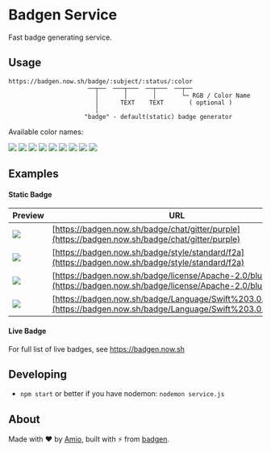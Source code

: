 # Badgen Service

Fast badge generating service.

## Usage

```
https://badgen.now.sh/badge/:subject/:status/:color
                      ──┬──  ───┬───  ──┬───  ──┬──
                        │       │       │       └─ RGB / Color Name
                        │      TEXT    TEXT       ( optional )
                        │
                     "badge" - default(static) badge generator
```

Available color names:

![](https://badgen.now.sh/badge/color/blue/blue)
![](https://badgen.now.sh/badge/color/cyan/cyan)
![](https://badgen.now.sh/badge/color/green/green)
![](https://badgen.now.sh/badge/color/yellow/yellow)
![](https://badgen.now.sh/badge/color/orange/orange)
![](https://badgen.now.sh/badge/color/red/red)
![](https://badgen.now.sh/badge/color/pink/pink)
![](https://badgen.now.sh/badge/color/purple/purple)
![](https://badgen.now.sh/badge/color/grey/grey)

## Examples

#### Static Badge

| Preview | URL |
| --- | --- |
|![](https://badgen.now.sh/badge/chat/gitter/cyan) | [https://badgen.now.sh/badge/chat/gitter/purple](https://badgen.now.sh/badge/chat/gitter/purple)
|![](https://badgen.now.sh/badge/style/standard/f2a) | [https://badgen.now.sh/badge/style/standard/f2a](https://badgen.now.sh/badge/style/standard/f2a)
|![](https://badgen.now.sh/badge/license/Apache-2.0/blue) | [https://badgen.now.sh/badge/license/Apache-2.0/blue](https://badgen.now.sh/badge/license/Apache-2.0/blue)
|![](https://badgen.now.sh/badge/Language/Swift%203.0.1/orange) | [https://badgen.now.sh/badge/Language/Swift%203.0.1/orange](https://badgen.now.sh/badge/Language/Swift%203.0.1/orange)

#### Live Badge

For full list of live badges, see https://badgen.now.sh

## Developing

- `npm start` or better if you have nodemon: `nodemon service.js`

## About

Made with ❤️ by [Amio](https://github.com/amio),
built with ⚡️ from [badgen](https://github.com/amio/badgen).
